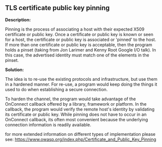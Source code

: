 TLS certificate public key pinning
-------

**Description:**

Pinning is the process of associating a host with their expected X509 certificate or 
public key. Once a certificate or public key is known or seen for a host, the certificate 
or public key is associated or 'pinned' to the host. If more than one certificate or 
public key is acceptable, then the program holds a pinset 
(taking from Jon Larimer and Kenny Root Google I/O talk). In this case, the advertised 
identity must match one of the elements in the pinset.

**Solution:**

The idea is to re-use the existing protocols and infrastructure, but use them in a 
hardened manner. For re-use, a program would keep doing the things it used to do when 
establishing a secure connection.

To harden the channel, the program would take advantage of the OnConnect callback offered 
by a library, framework or platform. In the callback, the program would verify the 
remote host's identity by validating its certificate or public key. While pinning does
not have to occur in an OnConnect callback, its often most convenient because the 
underlying connection information is readily available. 

for more extended information on different types of implementation please see:
https://www.owasp.org/index.php/Certificate_and_Public_Key_Pinning




   
